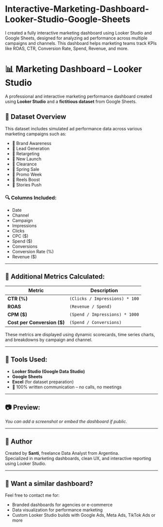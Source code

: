 # Interactive-Marketing-Dashboard-Looker-Studio-Google-Sheets
I created a fully interactive marketing dashboard using Looker Studio and Google Sheets, designed for analyzing ad performance across multiple campaigns and channels. This dashboard helps marketing teams track KPIs like ROAS, CTR, Conversion Rate, Spend, Revenue, and more.

# 📊 Marketing Dashboard – Looker Studio

A professional and interactive marketing performance dashboard created using **Looker Studio** and a **fictitious dataset** from Google Sheets.

## 📁 Dataset Overview

This dataset includes simulated ad performance data across various marketing campaigns such as:

- 📌 Brand Awareness  
- 📌 Lead Generation  
- 📌 Retargeting  
- 📌 New Launch  
- 📌 Clearance  
- 📌 Spring Sale  
- 📌 Promo Week  
- 📌 Reels Boost  
- 📌 Stories Push

### 🔍 Columns Included:
- Date  
- Channel  
- Campaign  
- Impressions  
- Clicks  
- CPC ($)  
- Spend ($)  
- Conversions  
- Conversion Rate (%)  
- Revenue ($)

---

## 🧮 Additional Metrics Calculated:
| Metric | Description |
|--------|-------------|
| **CTR (%)** | `(Clicks / Impressions) * 100` |
| **ROAS** | `(Revenue / Spend)` |
| **CPM ($)** | `(Spend / Impressions) * 1000` |
| **Cost per Conversion ($)** | `(Spend / Conversions)` |

These metrics are displayed using dynamic scorecards, time series charts, and breakdowns by campaign and channel.

---

## 🧰 Tools Used:
- **Looker Studio (Google Data Studio)**
- **Google Sheets**
- **Excel** (for dataset preparation)
- 💬 100% written communication – no calls, no meetings

---

## 📷 Preview:
_You can add a screenshot or embed the dashboard if public._

---

## 👤 Author
Created by **Santi**, freelance Data Analyst from Argentina.  
Specialized in marketing dashboards, clean UX, and interactive reporting using Looker Studio.

---

## 💼 Want a similar dashboard?
Feel free to contact me for:
- Branded dashboards for agencies or e-commerce
- Data visualization for performance marketing
- Custom Looker Studio builds with Google Ads, Meta Ads, TikTok Ads or more
